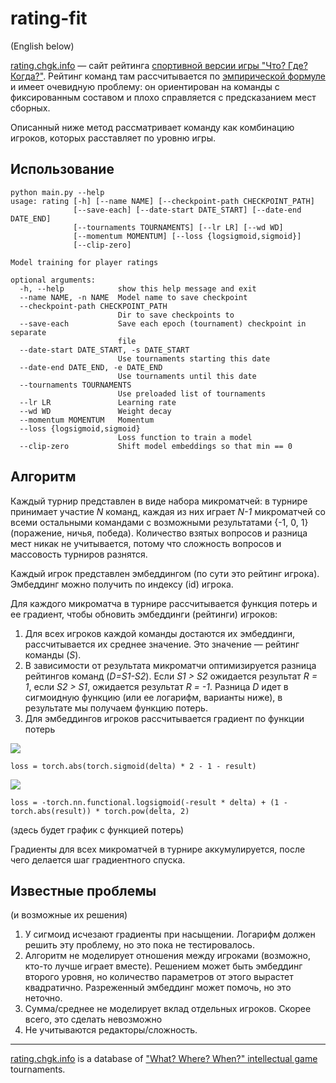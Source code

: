 # rating-fit
(English below)

[rating.chgk.info](rating.chgk.info) &mdash; сайт рейтинга 
[спортивной версии игры "Что? Где? Когда?"](https://ru.wikipedia.org/wiki/Что%3F_Где%3F_Когда%3F_(спортивная_версия)). 
Рейтинг команд там рассчитывается по [эмпирической формуле](http://mak-chgk.ru/komissii/rating/polozhenie2020/) и имеет 
очевидную проблему: он ориентирован на команды с фиксированным составом и плохо справляется с предсказанием мест сборных.

Описанный ниже метод рассматривает команду как комбинацию игроков, которых расставляет по уровню игры.


## Использование

```
python main.py --help
usage: rating [-h] [--name NAME] [--checkpoint-path CHECKPOINT_PATH]
              [--save-each] [--date-start DATE_START] [--date-end DATE_END]
              [--tournaments TOURNAMENTS] [--lr LR] [--wd WD]
              [--momentum MOMENTUM] [--loss {logsigmoid,sigmoid}]
              [--clip-zero]

Model training for player ratings

optional arguments:
  -h, --help            show this help message and exit
  --name NAME, -n NAME  Model name to save checkpoint
  --checkpoint-path CHECKPOINT_PATH
                        Dir to save checkpoints to
  --save-each           Save each epoch (tournament) checkpoint in separate
                        file
  --date-start DATE_START, -s DATE_START
                        Use tournaments starting this date
  --date-end DATE_END, -e DATE_END
                        Use tournaments until this date
  --tournaments TOURNAMENTS
                        Use preloaded list of tournaments
  --lr LR               Learning rate
  --wd WD               Weight decay
  --momentum MOMENTUM   Momentum
  --loss {logsigmoid,sigmoid}
                        Loss function to train a model
  --clip-zero           Shift model embeddings so that min == 0

```

## Алгоритм
Каждый турнир представлен в виде набора микроматчей: в турнире принимает участие _N_ команд, каждая из них играет 
_N-1_ микроматчей со всеми остальными командами с возможными результатами {-1, 0, 1} (поражение, ничья, победа). 
Количество взятых вопросов и разница мест никак не учитывается, потому что сложность вопросов и массовость турниров 
разнятся. 

Каждый игрок представлен эмбеддингом (по сути это рейтинг игрока). Эмбеддинг можно получить по индексу (id) игрока.

Для каждого микроматча в турнире рассчитывается функция потерь и ее градиент, чтобы обновить эмбеддинги (рейтинги) игроков:
1. Для всех игроков каждой команды достаются их эмбеддинги, рассчитывается их среднее значение. Это значение &mdash;
рейтинг команды (_S_). 
2. В зависимости от результата микроматчи оптимизируется разница рейтингов команд (_D=S1-S2_). Если _S1 > S2_ ожидается 
результат _R = 1_, если _S2 > S1_, ожидается результат _R = -1_. Разница _D_ идет в сигмоидную функцию (или ее логарифм, варианты ниже), 
в результате мы получаем функцию потерь.
3. Для эмбеддингов игроков рассчитывается градиент по функции потерь

<img src="https://render.githubusercontent.com/render/math?math={\mathscr{L}_1 = \left|2\sigma(D) - 1 - R\right|}">
<br>

```
loss = torch.abs(torch.sigmoid(delta) * 2 - 1 - result)
```

<img src="https://render.githubusercontent.com/render/math?math={\mathscr{L}_2 = log(\sigma(-R \times D)) + (1 - |R|)} \times D^2">
<br>

```
loss = -torch.nn.functional.logsigmoid(-result * delta) + (1 - torch.abs(result)) * torch.pow(delta, 2)
```

(здесь будет график с функцией потерь)

Градиенты для всех микроматчей в турнире аккумулируется, после чего делается шаг градиентного спуска.


## Известные проблемы
(и возможные их решения)

1. У сигмоид исчезают градиенты при насыщении. Логарифм должен решить эту проблему, но это пока не тестировалось.
2. Алгоритм не моделирует отношения между игроками (возможно, кто-то лучше играет вместе). 
Решением может быть эмбеддинг второго уровня, но количество параметров от этого вырастет квадратично. 
Разреженный эмбеддинг может помочь, но это неточно.
3. Сумма/среднее не моделирует вклад отдельных игроков. Скорее всего, это сделать невозможно
4. Не учитываются редакторы/сложность. 

--------
[rating.chgk.info](rating.chgk.info) is a database of
 ["What? Where? When?" intellectual game](https://en.wikipedia.org/wiki/What%3F_Where%3F_When%3F) tournaments.